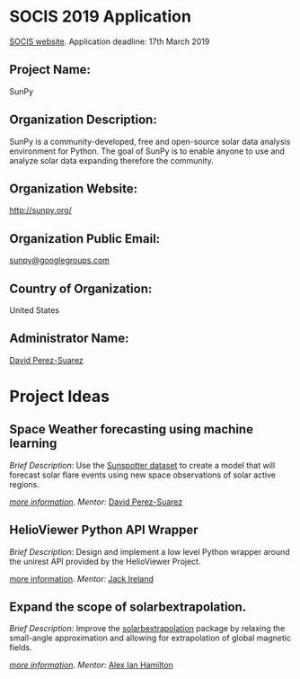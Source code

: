 # SOCIS 2019 Application

[SOCIS website](https://socis.esa.int/).
Application deadline: 17th March 2019

## Project Name:
SunPy

## Organization Description:

SunPy is a community-developed, free and open-source solar data analysis
environment for Python. The goal of SunPy is to enable anyone to use and analyze
solar data expanding therefore the community.

## Organization Website:
http://sunpy.org/

## Organization Public Email:
sunpy@googlegroups.com

## Country of Organization:
United States

## Administrator Name:
[David Perez-Suarez](https://github.com/dpshelio)

# Project Ideas

## Space Weather forecasting using machine learning

*Brief Description*:
Use the [Sunspotter dataset](http://sunspotter.org/) to create a model that will
forecast solar flare events using new space observations of solar active
regions.

[*more information*](https://openastronomy.org/gsoc/gsoc2019/#/projects?project=space_weather_forecasting_using_machine_learning).
*Mentor:* [David Perez-Suarez](https://github.com/dpshelio)


## HelioViewer Python API Wrapper

*Brief Description*:
Design and implement a low level Python wrapper around the unirest API provided by the HelioViewer Project.

[more information](https://openastronomy.org/gsoc/gsoc2019/#/projects?project=helioviewer_python_api_wrapper).
*Mentor:* [Jack Ireland](https://github.com/wafels)

## Expand the scope of solarbextrapolation.

*Brief Description*:
Improve the [solarbextrapolation](https://github.com/sunpy/solarbextrapolation)
package by relaxing the small-angle approximation and allowing for extrapolation
of global magnetic fields.

[*more information*](https://openastronomy.org/gsoc/gsoc2019/#/projects?project=expand_the_scope_of_solarbextrapolation.).
*Mentor:* [Alex Ian Hamilton](https://github.com/Alex-Ian-Hamilton)

